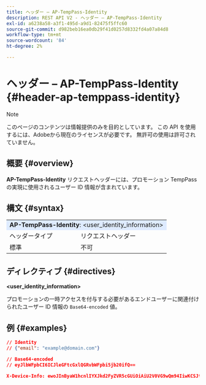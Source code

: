 ```yaml
---
title: ヘッダー – AP-TempPass-Identity
description: REST API V2 - ヘッダー – AP-TempPass-Identity
exl-id: a6238a58-a3f1-495d-a9d1-82475f5ffc60
source-git-commit: d982beb16ea0db29f41d0257d8332fd4a07a84d8
workflow-type: tm+mt
source-wordcount: '84'
ht-degree: 2%

---
```


# ヘッダー – AP-TempPass-Identity {#header-ap-temppass-identity}

>[!NOTE]
>
> このページのコンテンツは情報提供のみを目的としています。 この API を使用するには、Adobeから現在のライセンスが必要です。 無許可の使用は許可されていません。

## 概要 {#overview}

<b>AP-TempPass-Identity</b> リクエストヘッダーには、プロモーション TempPass の実現に使用されるユーザー ID 情報が含まれています。

## 構文 {#syntax}

<table>
   <tr>
      <td style="background-color: #DEEBFF;" colspan="2"><b>AP-TempPass-Identity</b>: &lt;user_identity_information&gt;</td>
   </tr>
   <tr>
      <td>ヘッダータイプ</td>
      <td>リクエストヘッダー</td>
   </tr>
   <tr>
      <td>標準</td>
      <td>不可</td>
   </tr>
</table>

## ディレクティブ {#directives}

<b>&lt;user_identity_information></b>

プロモーションの一時アクセスを付与する必要があるエンドユーザーに関連付けられたユーザー ID 情報の `Base64-encoded` 値。

## 例 {#examples}

```JSON
// Identity
// {"email": "example@domain.com"}

// Base64-encoded
// eyJlbWFpbCI6ICJleGFtcGxlQGRvbWFpbi5jb20ifQ==

X-Device-Info: ewoJInByaW1hcnlIYXJkd2FyZVR5cGUiOiAiU2V0VG9wQm94IiwKCSJtb2RlbCI6ICJUViA1dGggR2VuIiwKCSJtYW51ZmFjdHVyZXIiOiAiQXBwbGUiLAoJIm9zTmFtZSI6ICJ0dk9TIgoJIm9zVmVuZG9yIjogIkFwcGxlIiwKCSJvc1ZlcnNpb24iOiAiMTEuMCIKfQ==eyJlbWFpbCI6ICJleGFtcGxlQGRvbWFpbi5jb20ifQ==
```

